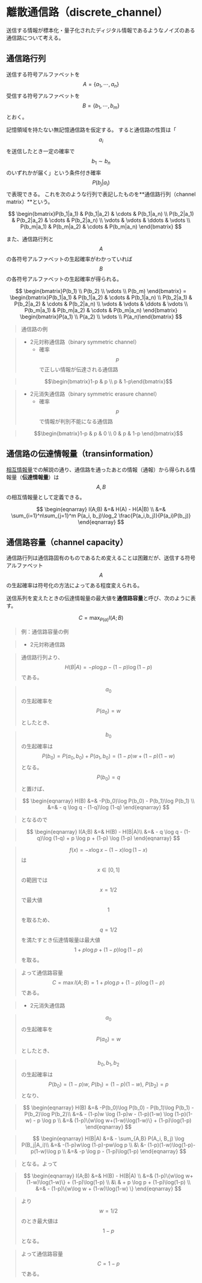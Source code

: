 # 離散通信路（discrete_channel）

送信する情報が標本化・量子化されたディジタル情報であるようなノイズのある通信路について考える。

## 通信路行列

送信する符号アルファベットを $$A=\{a_1,\cdots,a_n\}$$ 受信する符号アルファベットを $$B=\{b_1,\cdots,b_m\}$$ とおく。

記憶領域を持たない無記憶通信路を仮定する。
すると通信路の性質は「$$a_i$$ を送信したとき一定の確率で $$b_1\sim b_n$$ のいずれかが届く」という条件付き確率 $$P(b_j | a_i)$$ で表現できる。
これを次のような行列で表記したものを**通信路行列（channel matrix）**という。

$$
\begin{bmatrix}P(b_1|a_1) & P(b_1|a_2) & \cdots & P(b_1|a_n) \\
P(b_2|a_1) & P(b_2|a_2) & \cdots & P(b_2|a_n) \\
\vdots & \vdots & \ddots & \vdots \\
P(b_m|a_1) & P(b_m|a_2) & \cdots & P(b_m|a_n)
\end{bmatrix}
$$

また、通信路行列と $$A$$ の各符号アルファベットの生起確率がわかっていれば $$B$$ の各符号アルファベットの生起確率が得られる。

$$
\begin{bmatrix}P(b_1) \\ P(b_2) \\ \vdots \\ P(b_m) \end{bmatrix}
= \begin{bmatrix}P(b_1|a_1) & P(b_1|a_2) & \cdots & P(b_1|a_n) \\
P(b_2|a_1) & P(b_2|a_2) & \cdots & P(b_2|a_n) \\
\vdots & \vdots & \ddots & \vdots \\
P(b_m|a_1) & P(b_m|a_2) & \cdots & P(b_m|a_n)
\end{bmatrix}
\begin{bmatrix}P(a_1) \\ P(a_2) \\ \vdots \\ P(a_n)\end{bmatrix}
$$

>通信路の例

>* 2元対称通信路（binary symmetric channel）
>    * 確率 $$p$$ で正しい情報が伝達される通信路

>$$\begin{bmatrix}1-p & p \\ p & 1-p\end{bmatrix}$$

>* 2元消失通信路（binary symmetric erasure channel）
>    * 確率 $$p$$ で情報が判別不能になる通信路

>$$\begin{bmatrix}1-p & p & 0 \\ 0 & p & 1-p \end{bmatrix}$$

## 通信路の伝達情報量（transinformation）

[相互情報量](entropy.md)での解説の通り、通信路を通ったあとの情報（通報）から得られる情報量（**伝達情報量**）は $$A,B$$ の相互情報量として定義できる。

$$
\begin{eqnarray}
I(A;B) &=& H(A) - H(A|B) \\
&=& \sum_{i=1}^n\sum_{j=1}^m P(a_i, b_j)\log_2 \frac{P(a_i,b_j)}{P(a_i)P(b_j)}
\end{eqnarray}
$$

## 通信路容量（channel capacity）

通信路行列は通信路固有のものであるため変えることは困難だが、送信する符号アルファベット $$A$$ の生起確率は符号化の方法によってある程度変えられる。

送信系列を変えたときの伝達情報量の最大値を**通信路容量**と呼び、次のように表す。

$$
C = \max_{P(a)} I(A;B)
$$

>例：通信路容量の例

>* 2元対称通信路

>通信路行列より、$$H(B|A) = - p \log p - (1-p) \log (1-p)$$ である。

>$$a_0$$ の生起確率を $$P(a_0)=w$$ としたとき、

>$$b_0$$ の生起確率は $$P(b_0)=P(a_0,b_0)+P(a_1,b_0)=(1-p)w+(1-p)(1-w)$$ となる。
>$$P(b_0) = q$$ と置けば、

>$$
\begin{eqnarray}
H(B) &=& -P(b_0)\log P(b_0) - P(b_1)\log P(b_1) \\
&=& - q \log q - (1-q)\log (1-q)
\end{eqnarray}
$$

>となるので

>$$
\begin{eqnarray}
I(A;B) &=& H(B) - H(B|A)\\
&=& - q \log q - (1-q)\log (1-q) + p \log p + (1-p) \log (1-p)
\end{eqnarray}
$$

>$$f(x) = - x\log x - (1-x)\log(1-x)$$ は $$x \in [0,1]$$ の範囲では $$x=1/2$$ で最大値 $$1$$ を取るため、$$q = 1/2$$ を満たすとき伝達情報量は最大値 $$1+p \log p + (1-p) \log (1-p)$$ を取る。

>よって通信路容量 $$C=\max I(A;B) = 1+p \log p + (1-p) \log (1-p)$$ である。

>* 2元消失通信路

>$$a_0$$ の生起確率を $$P(a_0)=w$$ としたとき、

>$$b_0, b_1, b_2$$ の生起確率は $$P(b_0)=(1-p)w, \ P(b_1)=(1-p)(1-w), \ P(b_2)=p$$ となり、

>$$
\begin{eqnarray}
H(B) &=& -P(b_0)\log P(b_0) - P(b_1)\log P(b_1) - P(b_2)\log P(b_2)\\
&=& - (1-p)w \log (1-p)w - (1-p)(1-w) \log (1-p)(1-w) - p \log p \\
&=& (1-p)\{w\log w+(1-w)\log(1-w)\} + (1-p)\log(1-p)
\end{eqnarray}
$$

>$$
\begin{eqnarray}
H(B|A) &=& - \sum_{A,B} P(A_i, B_j) \log P(B_j|A_i)\\
&=& -(1-p)w\log (1-p)-pw\log p \\
&\ &- (1-p)(1-w)\log(1-p)-p(1-w)\log p \\
&=& -p \log p - (1-p)\log(1-p)
\end{eqnarray}
$$

>となる。よって

>$$
\begin{eqnarray}
I(A;B) &=& H(B) - H(B|A) \\
&=& (1-p)\{w\log w+(1-w)\log(1-w)\} + (1-p)\log(1-p) \\
&\ & + p \log p + (1-p)\log(1-p) \\
&=& - (1-p)\{w\log w + (1-w)\log(1-w) \}
\end{eqnarray}
$$

>より $$w=1/2$$ のとき最大値は $$1-p$$ となる。

>よって通信路容量 $$C = 1-p$$ である。
